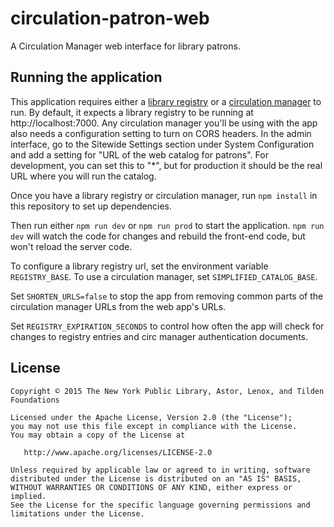 # circulation-patron-web
A Circulation Manager web interface for library patrons.

## Running the application
This application requires either a [library registry](https://github.com/NYPL-Simplified/library_registry) or a [circulation manager](https://github.com/NYPL-Simplified/circulation) to run. By default, it expects a library registry to be running at http://localhost:7000.
Any circulation manager you'll be using with the app also needs a configuration setting to turn on CORS headers. In the admin interface, go to the Sitewide Settings section under System Configuration and add a setting for "URL of the web catalog for patrons". For development, you can set this to "*", but for production it should be the real URL where you will run the catalog.

Once you have a library registry or circulation manager, run `npm install` in this repository to set up dependencies.

Then run either `npm run dev` or `npm run prod` to start the application. `npm run dev` will watch the code for changes and rebuild the front-end code, but won't reload the server code.

To configure a library registry url, set the environment variable `REGISTRY_BASE`. To use a circulation manager, set `SIMPLIFIED_CATALOG_BASE`.

Set `SHORTEN_URLS=false` to stop the app from removing common parts of the circulation manager URLs from the web app's URLs.

Set `REGISTRY_EXPIRATION_SECONDS` to control how often the app will check for changes to registry entries and circ manager authentication documents.



## License

```
Copyright © 2015 The New York Public Library, Astor, Lenox, and Tilden Foundations

Licensed under the Apache License, Version 2.0 (the "License");
you may not use this file except in compliance with the License.
You may obtain a copy of the License at

   http://www.apache.org/licenses/LICENSE-2.0

Unless required by applicable law or agreed to in writing, software
distributed under the License is distributed on an "AS IS" BASIS,
WITHOUT WARRANTIES OR CONDITIONS OF ANY KIND, either express or implied.
See the License for the specific language governing permissions and
limitations under the License.
```

